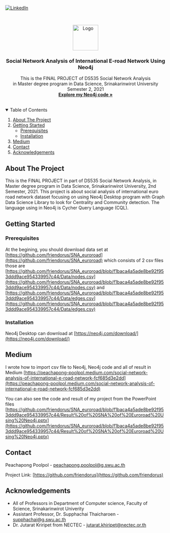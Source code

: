 [![LinkedIn][linkedin-shield]][linkedin-url]



<!-- PROJECT LOGO -->
<br />
<p align="center">
  <a href="https://github.com/othneildrew/Best-README-Template">
    <img src="images/graph.png" alt="Logo" width="80" height="80">
  </a>

  <h3 align="center">Social Network Analysis of International E-road Network Using Neo4j</h3>

  <p align="center">
    This is the FINAL PROJECT of DS535 Social Network Analysis
    <br />
    in Master degree program in Data Science, Srinakarinwirot University 
    <br />
    Semester 2, 2021
    <br />
    <a href="https://github.com/friendorus/SNA_euroroad/blob/master/EUROROAD_project.cql"><strong>Explore my Neo4j code »</strong></a>
    <br />
    <br />
  </p>
</p>



<!-- TABLE OF CONTENTS -->
<details open="open">
  <summary>Table of Contents</summary>
  <ol>
    <!-- <li>
      <a href="#about-the-project">About The Project</a>
      <ul>
        <li><a href="#built-with">Built With</a></li>
      </ul>
    </li> -->
    <li><a href="#about-the-project">About The Project</a></li>
    <li>
      <a href="#getting-started">Getting Started</a>
      <ul>
        <li><a href="#prerequisites">Prerequisites</a></li>
        <li><a href="#installation">Installation</a></li>
      </ul>
    </li>
    <!-- <li><a href="#roadmap">Roadmap</a></li>
    <li><a href="#contributing">Contributing</a></li>
    <li><a href="#license">License</a></li> -->
    <li><a href="#medium">Medium</a></li>
    <li><a href="#contact">Contact</a></li>
    <li><a href="#acknowledgements">Acknowledgements</a></li>
  </ol>
</details>



<!-- ABOUT THE PROJECT -->
## About The Project
This is the FINAL PROJECT in part of DS535 Social Network Analysis, in Master degree program in Data Science, Srinakarinwirot University, 2nd Semester, 2021. This project is about social analysis of international euro road network dataset focusing on using Neo4j Desktop program with Graph Data Science Library to look for Centrality and Community detection. The language using in Neo4j is Cycher Query Language (CQL).



<!-- GETTING STARTED -->
## Getting Started



### Prerequisites

At the begining, you should download data set at [https://github.com/friendorus/SNA_euroroad](https://github.com/friendorus/SNA_euroroad) which consists of 2 csv files those are [https://github.com/friendorus/SNA_euroroad/blob/f1baca4a5ade8be92f953ddd9ace954339957c44/Data/nodes.csv](https://github.com/friendorus/SNA_euroroad/blob/f1baca4a5ade8be92f953ddd9ace954339957c44/Data/nodes.csv) and [https://github.com/friendorus/SNA_euroroad/blob/f1baca4a5ade8be92f953ddd9ace954339957c44/Data/edges.csv](https://github.com/friendorus/SNA_euroroad/blob/f1baca4a5ade8be92f953ddd9ace954339957c44/Data/edges.csv)

### Installation

Neo4j Desktop can download at [https://neo4j.com/download/](https://neo4j.com/download/)



<!-- Medium -->
## Medium

I wrote how to import csv file to Neo4j, Neo4j code and all of result in Medium [https://peachapong-poolpol.medium.com/social-network-analysis-of-international-e-road-network-fcf685d3e2dd](https://peachapong-poolpol.medium.com/social-network-analysis-of-international-e-road-network-fcf685d3e2dd)

You can also see the code and result of my project from the PowerPoint files [https://github.com/friendorus/SNA_euroroad/blob/f1baca4a5ade8be92f953ddd9ace954339957c44/Result%20of%20SNA%20of%20Euroroad%20Using%20Neo4j.pptx](https://github.com/friendorus/SNA_euroroad/blob/f1baca4a5ade8be92f953ddd9ace954339957c44/Result%20of%20SNA%20of%20Euroroad%20Using%20Neo4j.pptx)



<!-- CONTACT -->
## Contact

Peachapong Poolpol - peachapong.poolpol@g.swu.ac.th

Project Link: [https://github.com/friendorus](https://github.com/friendorus)



<!-- ACKNOWLEDGEMENTS -->
## Acknowledgements
* All of Professors in Department of Computer science, Faculty of Science, Srinakarinwirot Univerity
* Assistant Professor, Dr. Supphachai Thaicharoen - supphachai@g.swu.ac.th
* Dr. Jutarat Kriripet from NECTEC - jutarat.khiripet@nectec.or.th



<!-- MARKDOWN LINKS & IMAGES -->
<!-- https://www.markdownguide.org/basic-syntax/#reference-style-links -->
[contributors-shield]: https://img.shields.io/github/contributors/othneildrew/Best-README-Template.svg?style=for-the-badge
[contributors-url]: https://github.com/othneildrew/Best-README-Template/graphs/contributors
[forks-shield]: https://img.shields.io/github/forks/othneildrew/Best-README-Template.svg?style=for-the-badge
[forks-url]: https://github.com/othneildrew/Best-README-Template/network/members
[stars-shield]: https://img.shields.io/github/stars/othneildrew/Best-README-Template.svg?style=for-the-badge
[stars-url]: https://github.com/othneildrew/Best-README-Template/stargazers
[issues-shield]: https://img.shields.io/github/issues/othneildrew/Best-README-Template.svg?style=for-the-badge
[issues-url]: https://github.com/othneildrew/Best-README-Template/issues
[license-shield]: https://img.shields.io/github/license/othneildrew/Best-README-Template.svg?style=for-the-badge
[license-url]: https://github.com/othneildrew/Best-README-Template/blob/master/LICENSE.txt
[linkedin-shield]: https://img.shields.io/badge/-LinkedIn-black.svg?style=for-the-badge&logo=linkedin&colorB=555
[linkedin-url]: https://www.linkedin.com/in/peachapong-poolpol-87b440128/
[product-screenshot]: images/screenshot.png
